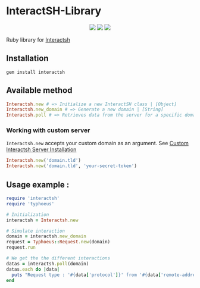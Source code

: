 
# InteractSH-Library

<p align="center">  
    <a href="https://opensource.org/licenses/MIT"><img src="https://img.shields.io/badge/license-MIT-_red.svg"></a>  
    <a href="#"><img src="https://img.shields.io/badge/gem-v0.9.3-blue"></a>  
    <a href="https://codeclimate.com/github/EasyRecon/Interactsh-Library"><img src="https://codeclimate.com/github/EasyRecon/Interactsh-Library.png"></a>
</p>

Ruby library for [Interactsh](https://github.com/projectdiscovery/interactsh)

## Installation
```
gem install interactsh
```

## Available method
```ruby
Interactsh.new # => Initialize a new InteractSH class | [Object]
Interactsh.new_domain # => Generate a new domain | [String]
Interactsh.poll # => Retrieves data from the server for a specific domain | [Hash]
```

### Working with custom server
`Interactsh.new` accepts your custom domain as an argument. See [Custom Interactsh Server Installation](https://github.com/projectdiscovery/interactsh#interactsh-server)
```ruby
Interactsh.new('domain.tld')
Interactsh.new('domain.tld', 'your-secret-token')
```

## Usage example :
```ruby
require 'interactsh'
require 'typhoeus'

# Initialization
interactsh = Interactsh.new

# Simulate interaction
domain = interactsh.new_domain
request = Typhoeus::Request.new(domain)
request.run

# We get the the different interactions
datas = interactsh.poll(domain)
datas.each do |data|
  puts "Request type : '#{data['protocol']}' from '#{data['remote-address']}' at #{data['timestamp']}"
end
```
